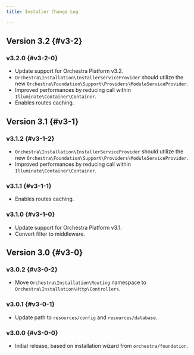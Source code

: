 ```yaml
---
title: Installer Change Log

---
```


## Version 3.2 {#v3-2}

### v3.2.0 {#v3-2-0}

* Update support for Orchestra Platform v3.2.
* `Orchestra\Installation\InstallerServiceProvider` should utilize the new `Orchestra\Foundation\Support\Providers\ModuleServiceProvider`.
* Improved performances by reducing call within `Illuminate\Container\Container`.
* Enables routes caching.

## Version 3.1 {#v3-1}

### v3.1.2 {#v3-1-2}

* `Orchestra\Installation\InstallerServiceProvider` should utilize the new `Orchestra\Foundation\Support\Providers\ModuleServiceProvider`.
* Improved performances by reducing call within `Illuminate\Container\Container`.

### v3.1.1 {#v3-1-1}

* Enables routes caching.

### v3.1.0 {#v3-1-0}

* Update support for Orchestra Platform v3.1.
* Convert filter to middleware.

## Version 3.0 {#v3-0}

### v3.0.2 {#v3-0-2}

* Move `Orchestra\Installation\Routing` namespace to `Orchestra\Installation\Http\Controllers`.

### v3.0.1 {#v3-0-1}

* Update path to `resources/config` and `resources/database`.

### v3.0.0 {#v3-0-0}

* Initial release, based on installation wizard from `orchestra/foundation`.
